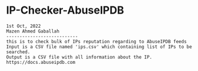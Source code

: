 # IP-Checker-AbuseIPDB

    1st Oct, 2022
    Mazen Ahmed Gaballah
    ---------------------------
    this is to check bulk of IPs reputation regarding to AbuseIPDB feeds
    Input is a CSV file named 'ips.csv' which containing list of IPs to be searched.
    Output is a CSV file with all information about the IP.
    https://docs.abuseipdb.com
